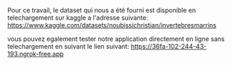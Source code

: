 Pour ce travail, le dataset qui nous a été fourni est disponible en telechargement sur kaggle a l'adresse suivante: https://www.kaggle.com/datasets/noubissichristian/invertebresmarrins

vous pouvez egalement tester notre application directement en ligne sans telechargement en suivant le lien suivant:
https://36fa-102-244-43-193.ngrok-free.app